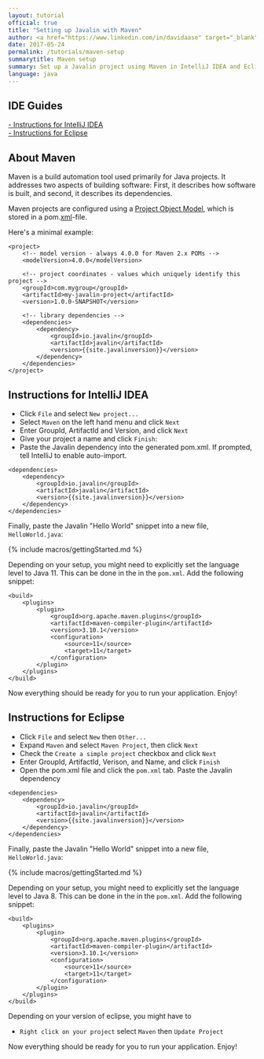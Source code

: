 ```yaml
---
layout: tutorial
official: true
title: "Setting up Javalin with Maven"
author: <a href="https://www.linkedin.com/in/davidaase" target="_blank">David Åse</a>
date: 2017-05-24
permalink: /tutorials/maven-setup
summarytitle: Maven setup
summary: Set up a Javalin project using Maven in IntelliJ IDEA and Eclipse.
language: java
---
```


## IDE Guides
<a href="#intellij">- Instructions for IntelliJ IDEA</a><br>
<a href="#eclipse">- Instructions for Eclipse</a><br>

## About Maven
Maven is a build automation tool used primarily for Java projects.
It addresses two aspects of building software: First,
it describes how software is built, and second, it describes its dependencies.

Maven projects are configured using a
<a href="https://en.wikipedia.org/wiki/Apache_Maven#Project_Object_Model">
Project Object Model</a>, which is stored in a pom.<a href="https://en.wikipedia.org/wiki/XML" target="_blank">xml</a>-file.

Here's a minimal example:

~~~markup
<project>
    <!-- model version - always 4.0.0 for Maven 2.x POMs -->
    <modelVersion>4.0.0</modelVersion>

    <!-- project coordinates - values which uniquely identify this project -->
    <groupId>com.mygroup</groupId>
    <artifactId>my-javalin-project</artifactId>
    <version>1.0.0-SNAPSHOT</version>

    <!-- library dependencies -->
    <dependencies>
        <dependency>
            <groupId>io.javalin</groupId>
            <artifactId>javalin</artifactId>
            <version>{{site.javalinversion}}</version>
        </dependency>
    </dependencies>
</project>
~~~

<h2 id="intellij">Instructions for IntelliJ IDEA</h2>

* Click `File` and select `New project...`
* Select `Maven` on the left hand menu and click `Next`
* Enter GroupId, ArtifactId and Version, and click `Next`
* Give your project a name and click `Finish`:
* Paste the Javalin dependency into the generated pom.xml. If prompted, tell IntelliJ to enable auto-import.

~~~markup
<dependencies>
    <dependency>
        <groupId>io.javalin</groupId>
        <artifactId>javalin</artifactId>
        <version>{{site.javalinversion}}</version>
    </dependency>
</dependencies>
~~~

Finally, paste the Javalin "Hello World" snippet into a new file, `HelloWorld.java`:

{% include macros/gettingStarted.md %}

Depending on your setup, you might need to explicitly set the language level to Java 11.
This can be done in the in the `pom.xml`. Add the following snippet:

~~~markup
<build>
    <plugins>
        <plugin>
            <groupId>org.apache.maven.plugins</groupId>
            <artifactId>maven-compiler-plugin</artifactId>
            <version>3.10.1</version>
            <configuration>
                <source>11</source>
                <target>11</target>
            </configuration>
        </plugin>
    </plugins>
</build>
~~~

Now everything should be ready for you to run your application. Enjoy!

<h2 id="eclipse">Instructions for Eclipse</h2>

* Click `File` and select `New` then `Other...`
* Expand `Maven` and select `Maven Project`, then click `Next`
* Check the `Create a simple project` checkbox and click `Next`
* Enter GroupId, ArtifactId, Verison, and Name, and click `Finish`
* Open the pom.xml file and click the `pom.xml` tab. Paste the Javalin dependency

~~~markup
<dependencies>
    <dependency>
        <groupId>io.javalin</groupId>
        <artifactId>javalin</artifactId>
        <version>{{site.javalinversion}}</version>
    </dependency>
</dependencies>
~~~

Finally, paste the Javalin "Hello World" snippet into a new file, `HelloWorld.java`:

{% include macros/gettingStarted.md %}

Depending on your setup, you might need to explicitly set the language level to Java 8.
This can be done in the in the `pom.xml`. Add the following snippet:

~~~markup
<build>
    <plugins>
        <plugin>
            <groupId>org.apache.maven.plugins</groupId>
            <artifactId>maven-compiler-plugin</artifactId>
            <version>3.10.1</version>
            <configuration>
                <source>11</source>
                <target>11</target>
            </configuration>
        </plugin>
    </plugins>
</build>
~~~

Depending on your version of eclipse, you might have to
- `Right click on your project` select `Maven` then `Update Project`

Now everything should be ready for you to run your application. Enjoy!
